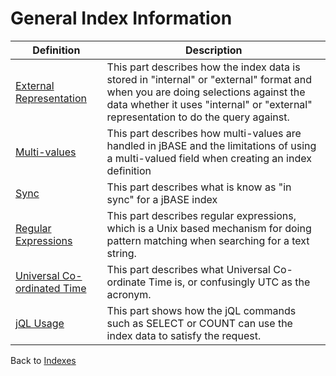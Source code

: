 # General Index Information

<PageHeader />

| Definition | Description |
| --- | --- |
| [External Representation](./../external-representation-of-data) | This part describes how the index data is stored in "internal" or "external" format and when you are doing selections against the data whether it uses "internal" or "external" representation to do the query against. |
| [Multi-values](./../multi-value-support) | This part describes how multi-values are handled in jBASE and the limitations of using a multi-valued field when creating an index definition |
| [Sync](./../in-sync-definition) | This part describes what is know as "in sync" for a jBASE index |
| [Regular Expressions](./../using-regular-expressions-with-indexes) | This part describes regular expressions, which is a Unix based mechanism for doing pattern matching when searching for a text string. |
| [Universal Co-ordinated Time](./../universal-coordinated-time) | This part describes what Universal Co-ordinate Time is, or confusingly UTC as the acronym. |
| [jQL Usage](./../jql-usage-of-secondary-indexes) | This part shows how the jQL commands such as SELECT or COUNT can use the index data to satisfy the request. |

Back to [Indexes](./../README.md)
